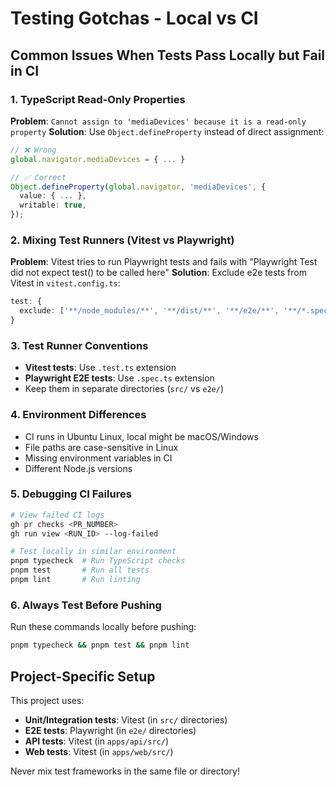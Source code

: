 # Testing Gotchas - Local vs CI

## Common Issues When Tests Pass Locally but Fail in CI

### 1. TypeScript Read-Only Properties
**Problem**: `Cannot assign to 'mediaDevices' because it is a read-only property`
**Solution**: Use `Object.defineProperty` instead of direct assignment:
```typescript
// ❌ Wrong
global.navigator.mediaDevices = { ... }

// ✅ Correct
Object.defineProperty(global.navigator, 'mediaDevices', {
  value: { ... },
  writable: true,
});
```

### 2. Mixing Test Runners (Vitest vs Playwright)
**Problem**: Vitest tries to run Playwright tests and fails with "Playwright Test did not expect test() to be called here"
**Solution**: Exclude e2e tests from Vitest in `vitest.config.ts`:
```typescript
test: {
  exclude: ['**/node_modules/**', '**/dist/**', '**/e2e/**', '**/*.spec.ts'],
}
```

### 3. Test Runner Conventions
- **Vitest tests**: Use `.test.ts` extension
- **Playwright E2E tests**: Use `.spec.ts` extension
- Keep them in separate directories (`src/` vs `e2e/`)

### 4. Environment Differences
- CI runs in Ubuntu Linux, local might be macOS/Windows
- File paths are case-sensitive in Linux
- Missing environment variables in CI
- Different Node.js versions

### 5. Debugging CI Failures
```bash
# View failed CI logs
gh pr checks <PR_NUMBER>
gh run view <RUN_ID> --log-failed

# Test locally in similar environment
pnpm typecheck  # Run TypeScript checks
pnpm test       # Run all tests
pnpm lint       # Run linting
```

### 6. Always Test Before Pushing
Run these commands locally before pushing:
```bash
pnpm typecheck && pnpm test && pnpm lint
```

## Project-Specific Setup

This project uses:
- **Unit/Integration tests**: Vitest (in `src/` directories)
- **E2E tests**: Playwright (in `e2e/` directories)
- **API tests**: Vitest (in `apps/api/src/`)
- **Web tests**: Vitest (in `apps/web/src/`)

Never mix test frameworks in the same file or directory!
